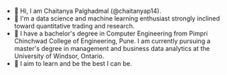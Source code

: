 - 👋 Hi, I am Chaitanya Palghadmal (@chaitanyap14).
- 👀 I'm a data science and machine learning enthusiast strongly inclined toward quantitative trading and research.
- 🌱 I have a bachelor's degree in Computer Engineering from Pimpri Chinchwad College of Engineering, Pune. I am currently pursuing a master's degree in management and business data analytics at the University of Windsor, Ontario.
- 💞️ I aim to learn and be the best I can be.

<!---
chaitanyap14/chaitanyap14 is a ✨ special ✨ repository because its `README.md` (this file) appears on your GitHub profile.
You can click the Preview link to take a look at your changes.
--->
